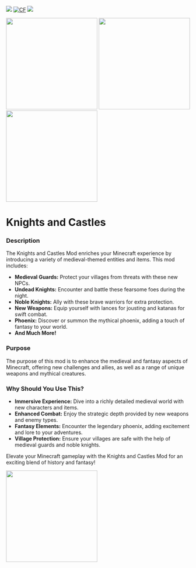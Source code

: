 [![](https://img.shields.io/modrinth/game-versions/knights-and-castles?logo=modrinth&color=242629&labelColor=00AF5C&logoColor=white)](https://modrinth.com/mod/knights-and-castles) [![CF](https://cf.way2muchnoise.eu/full_1038253.svg)](https://www.curseforge.com/minecraft/mc-mods/knights-and-castles) [![](https://img.shields.io/modrinth/dt/knights-and-castles?logo=modrinth&label=&style=flat&color=242629&labelColor=00AF5C&logoColor=white)](https://modrinth.com/mod/knights-and-castles)

<img src="https://i.imgur.com/uJRh2EV.png" width="250px"> <img src="https://wsrv.nl/?url=https%3A%2F%2Fcdn.jonasjones.dev%2Fmod-badges%2Fsupport-forge.png&amp;n=-1" width="250px"> <img src="https://gamerbenyt.sirv.com/Images/Supported%20on%20Neoforge.png" width="250px">

# Knights and Castles
### Description
The Knights and Castles Mod enriches your Minecraft experience by introducing a variety of medieval-themed entities and items. This mod includes:

- **Medieval Guards:** Protect your villages from threats with these new NPCs.
- **Undead Knights:** Encounter and battle these fearsome foes during the night.
- **Noble Knights:** Ally with these brave warriors for extra protection.
- **New Weapons:** Equip yourself with lances for jousting and katanas for swift combat.
- **Phoenix:** Discover or summon the mythical phoenix, adding a touch of fantasy to your world.
- **And Much More!**

### Purpose
The purpose of this mod is to enhance the medieval and fantasy aspects of Minecraft, offering new challenges and allies, as well as a range of unique weapons and mythical creatures.

### Why Should You Use This?
- **Immersive Experience:** Dive into a richly detailed medieval world with new characters and items.
- **Enhanced Combat:** Enjoy the strategic depth provided by new weapons and enemy types.
- **Fantasy Elements:** Encounter the legendary phoenix, adding excitement and lore to your adventures.
- **Village Protection:** Ensure your villages are safe with the help of medieval guards and noble knights.

Elevate your Minecraft gameplay with the Knights and Castles Mod for an exciting blend of history and fantasy!

<a href="https://modrinth.com/mod/knights-and-castles">
  <img src="https://wsrv.nl/?url=http%3A%2F%2Fcdn.jonasjones.dev%2Fmod-badges%2Favailable-modrinth.png&amp;n=-1" width="250px" />
</a>
